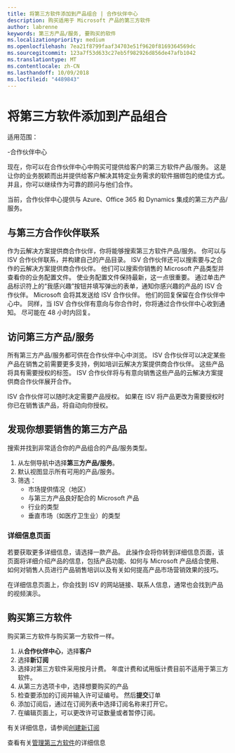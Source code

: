```yaml
---
title: 将第三方软件添加到产品组合 | 合作伙伴中心
description: 购买适用于 Microsoft 产品的第三方软件
author: labrenne
keywords: 第三方产品/服务, 要购买的软件
ms.localizationpriority: medium
ms.openlocfilehash: 7ea21f8799faaf34703e51f9620f8169364569dc
ms.sourcegitcommit: 123a7f53d633c27eb5f982926d856de47afb1042
ms.translationtype: MT
ms.contentlocale: zh-CN
ms.lasthandoff: 10/09/2018
ms.locfileid: "4489843"
---
```

# <a name="add-third-party-software-to-your-portfolio"></a>将第三方软件添加到产品组合

适用范围：

-合作伙伴中心

现在，你可以在合作伙伴中心中购买可提供给客户的第三方软件产品/服务。 这是让你的业务脱颖而出并提供给客户解决其特定业务需求的软件捆绑包的绝佳方式。 并且，你可以继续作为可靠的顾问与他们合作。

当前，合作伙伴中心提供与 Azure、Office 365 和 Dynamics 集成的第三方产品/服务。 

## <a name="connect-with-third-party-partners"></a>与第三方合作伙伴联系
 
作为云解决方案提供商合作伙伴，你将能够搜索第三方软件产品/服务。 你可以与 ISV 合作伙伴联系，并构建自己的产品目录。 ISV 合作伙伴还可以搜索要与之合作的云解决方案提供商合作伙伴。 他们可以搜索你销售的 Microsoft 产品类型并查看你的业务配置文件。 使业务配置文件保持最新，这一点很重要。 通过单击产品标识符上的“我感兴趣”按钮并填写弹出的表单，通知你感兴趣的产品的 ISV 合作伙伴。 Microsoft 会将其发送给 ISV 合作伙伴。 他们的回复保留在合作伙伴中心中。 同样，当 ISV 合作伙伴有意向与你合作时，你将通过合作伙伴中心收到通知。 尽可能在 48 小时内回复。

## <a name="access-to-third-party-offers"></a>访问第三方产品/服务

所有第三方产品/服务都可供在合作伙伴中心中浏览。 ISV 合作伙伴可以决定某些产品在销售之前需要更多支持，例如培训云解决方案提供商合作伙伴。 这些产品将具有需要授权的标签。 ISV 合作伙伴将与有意向销售这些产品的云解决方案提供商合作伙伴展开合作。 

ISV 合作伙伴可以随时决定需要产品授权。 如果在 ISV 将产品更改为需要授权时你已在销售该产品，将自动向你授权。

## <a name="discover-third-party-products-you-want-to-sell"></a>发现你想要销售的第三方产品

搜索并找到非常适合你的产品组合的产品/服务类型。 

1. 从左侧导航中选择**第三方产品/服务**。
2. 默认视图显示所有可用的产品/服务。
3. 筛选：
    - 市场提供情况（地区）
    - 与第三方产品良好配合的 Microsoft 产品
    - 行业的类型
    - 垂直市场（如医疗卫生业）的类型

### <a name="the-details-page"></a>详细信息页面

若要获取更多详细信息，请选择一款产品。 此操作会将你转到详细信息页面，该页面将详细介绍产品的信息，包括产品功能、如何与 Microsoft 产品结合使用、如何对销售人员进行产品销售培训以及有关如何提高产品市场营销效果的技巧。

在详细信息页面上，你会找到 ISV 的网站链接、联系人信息，通常也会找到产品的视频演示。 

## <a name="purchase-the-third-party-software"></a>购买第三方软件

购买第三方软件与购买第一方软件一样。 

1. 从**合作伙伴中心**，选择**客户**
2. 选择**新订阅**
3. 选择对第三方软件采用按月计费。 年度计费和试用版计费目前不适用于第三方软件。
4. 从第三方选项卡中，选择想要购买的产品
5. 检查要添加的订阅并输入许可证编号。 然后**提交**订单
6. 添加订阅后，通过在订阅列表中选择订阅名称来打开它。
7. 在编辑页面上，可以更改许可证数量或者暂停订阅。

有关详细信息，请参阅[创建新订阅](create-a-new-subscription.md)

查看有关[管理第三方软件](third-party-help.md)的详细信息  
